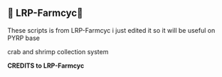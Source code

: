 
## 🚨 LRP-Farmcyc🚨
These scripts is from LRP-Farmcyc i just edited it so it will be useful on PYRP base

crab and shrimp collection system

**CREDITS to LRP-Farmcyc**
